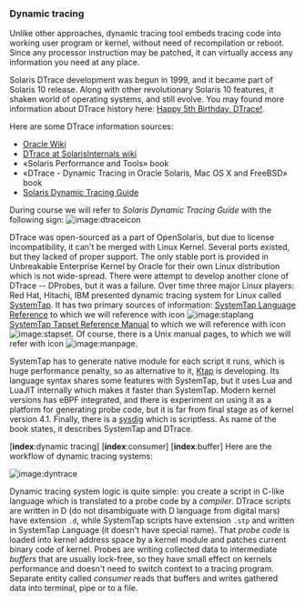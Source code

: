 ### Dynamic tracing

Unlike other approaches, dynamic tracing tool embeds tracing code into working user program or kernel, without need of recompilation or reboot. Since any processor instruction may be patched, it can virtually access any information you need at any place. 

Solaris DTrace development was begun in 1999, and it became part of Solaris 10 release. Along with other revolutionary Solaris 10 features, it shaken world of operating systems, and still evolve. You may found more information about DTrace history here: [Happy 5th Birthday, DTrace!](https://blogs.oracle.com/bmc/entry/happy_5th_birthday_dtrace).

Here are some DTrace information sources:
 * [Oracle Wiki](https://wikis.oracle.com/display/DTrace/DTrace)
 * [DTrace at SolarisInternals wiki](http://www.solarisinternals.com/wiki/index.php/DTrace_Topics)
 * «Solaris Performance and Tools» book
 * «DTrace - Dynamic Tracing in Oracle Solaris, Mac OS X and FreeBSD» book
 * [Solaris Dynamic Tracing Guide](http://download.oracle.com/docs/cd/E19253-01/817-6223/)
 
During course we will refer to _Solaris Dynamic Tracing Guide_ with the following sign: ![image:dtraceicon](icons/dtrace.png)

DTrace was open-sourced as a part of OpenSolaris, but due to license incompatibility, it can't be merged with Linux Kernel. Several ports existed, but they lacked of proper support. The only stable port is provided in Unbreakable Enterprise Kernel by Oracle for their own Linux distribution which is not wide-spread. There were attempt to develop another clone of DTrace -- DProbes, but it was a failure. Over time three major Linux players: Red Hat, Hitachi, IBM presented dynamic tracing system for Linux called [SystemTap](http://sourceware.org/systemtap/). It has two primary sources of information: [SystemTap Language Reference](http://sourceware.org/systemtap/langref/) to which we will reference with icon ![image:staplang](icons/staplang.png) [SystemTap Tapset Reference Manual](http://sourceware.org/systemtap/tapsets/) to which we will reference with icon ![image:stapset](icons/stapset.png). Of course, there is a Unix manual pages, to which we will refer with icon ![image:manpage](icons/manpage.png). 

SystemTap has to generate native module for each script it runs, which is huge performance penalty, so as alternative to it, [Ktap](https://github.com/ktap/ktap) is developing. Its language syntax shares some features with SystemTap, but it uses Lua and LuaJIT internally which makes it faster than SystemTap. Modern kernel versions has eBPF integrated, and there is experiment on using it as a platform for generating probe code, but it is far from final stage as of kernel version 4.1. Finally, there is a [sysdig](http://www.sysdig.org/) which is scriptless.  As name of the book states, it describes SystemTap and DTrace.

[__index__:dynamic tracing] [__index__:consumer] [__index__:buffer]
Here are the workflow of dynamic tracing systems:

![image:dyntrace](dyntrace.png)

Dynamic tracing system logic is quite simple: you create a script in C-like language which is translated to a probe code by a _compiler_. DTrace scripts are written in D (do not disambiguate with D language from digital mars) have extension `.d`, while SystemTap scripts have extension `.stp` and written in SystemTap Language (it doesn't have special name). That _probe code_ is loaded into kernel address space by a kernel module and patches current binary code of kernel. Probes are writing collected data to intermediate _buffers_ that are usually lock-free, so they have small effect on kernels performance and doesn't need to switch context to a tracing program. Separate entity called _consumer_ reads that buffers and writes gathered data into terminal, pipe or to a file.